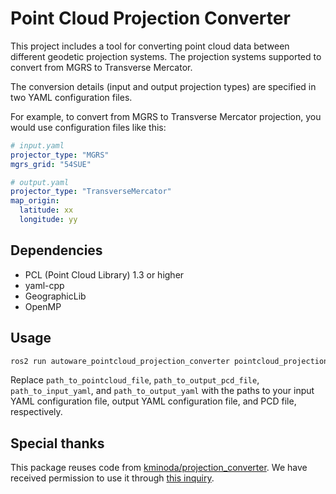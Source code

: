 # Point Cloud Projection Converter

This project includes a tool for converting point cloud data between different geodetic projection systems. The projection systems supported to convert from MGRS to Transverse Mercator.

The conversion details (input and output projection types) are specified in two YAML configuration files.

For example, to convert from MGRS to Transverse Mercator projection, you would use configuration files like this:

```yaml
# input.yaml
projector_type: "MGRS"
mgrs_grid: "54SUE"
```

```yaml
# output.yaml
projector_type: "TransverseMercator"
map_origin:
  latitude: xx
  longitude: yy
```

## Dependencies

- PCL (Point Cloud Library) 1.3 or higher
- yaml-cpp
- GeographicLib
- OpenMP

## Usage

```bash
ros2 run autoware_pointcloud_projection_converter pointcloud_projection_converter path_to_input_pcd_file path_to_output_pcd_file path_to_input_yaml path_to_output_yaml
```

Replace `path_to_pointcloud_file`, `path_to_output_pcd_file`, `path_to_input_yaml`, and `path_to_output_yaml` with the paths to your input YAML configuration file, output YAML configuration file, and PCD file, respectively.

## Special thanks

This package reuses code from [kminoda/projection_converter](https://github.com/kminoda/projection_converter).
We have received permission to use it through [this inquiry](https://github.com/kminoda/projection_converter/issues/3).
